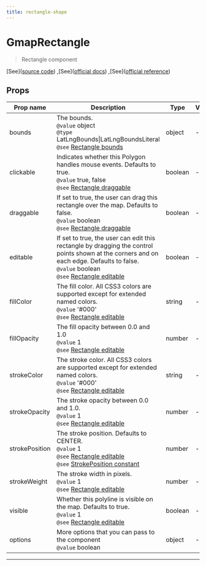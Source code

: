 ```yaml
---
title: rectangle-shape
---
```


  # GmapRectangle

  
  > Rectangle component
  
  
  
  
  
  [See]([source code](/guide/rectangle.html#source-code))
,[See]([official docs](https://developers.google.com/maps/documentation/javascript/reference/polygon?hl=es#Rectangle))
,[See]([official reference](https://developers.google.com/maps/documentation/javascript/reference/polygon?hl=es#Rectangle))

  

  
## Props

  | Prop name     | Description | Type      | Values      | Default     |
  | ------------- | ----------- | --------- | ----------- | ----------- |
  | bounds | The bounds.<br/>`@value` object<br/>`@type` LatLngBounds\|LatLngBoundsLiteral<br/>`@see` [Rectangle bounds](https://developers.google.com/maps/documentation/javascript/reference/polygon?hl=es#RectangleOptions.bounds) | object | - | undefined |
| clickable | Indicates whether this Polygon handles mouse events. Defaults to true.<br/>`@value` true, false<br/>`@see` [Rectangle draggable](https://developers.google.com/maps/documentation/javascript/reference/polygon?hl=es#RectangleOptions.clickable) | boolean | - | false |
| draggable | If set to true, the user can drag this rectangle over the map. Defaults to false.<br/>`@value` boolean<br/>`@see` [Rectangle draggable](https://developers.google.com/maps/documentation/javascript/reference/polygon?hl=es#RectangleOptions.draggable) | boolean | - | false |
| editable | If set to true, the user can edit this rectangle by dragging the control points shown at the corners and on each edge. Defaults to false.<br/>`@value` boolean<br/>`@see` [Rectangle editable](https://developers.google.com/maps/documentation/javascript/reference/polygon?hl=es#RectangleOptions.editable) | boolean | - | false |
| fillColor | The fill color. All CSS3 colors are supported except for extended named colors.<br/>`@value` '#000'<br/>`@see` [Rectangle editable](https://developers.google.com/maps/documentation/javascript/reference/polygon?hl=es#RectangleOptions.fillColor) | string | - | '' |
| fillOpacity | The fill opacity between 0.0 and 1.0<br/>`@value` 1<br/>`@see` [Rectangle editable](https://developers.google.com/maps/documentation/javascript/reference/polygon?hl=es#RectangleOptions.fillOpacity) | number | - | 1 |
| strokeColor | The stroke color. All CSS3 colors are supported except for extended named colors.<br/>`@value` '#000'<br/>`@see` [Rectangle editable](https://developers.google.com/maps/documentation/javascript/reference/polygon?hl=es#RectangleOptions.strokeColor) | string | - | '' |
| strokeOpacity | The stroke opacity between 0.0 and 1.0.<br/>`@value` 1<br/>`@see` [Rectangle editable](https://developers.google.com/maps/documentation/javascript/reference/polygon?hl=es#RectangleOptions.strokeOpacity) | number | - | 1 |
| strokePosition | The stroke position. Defaults to CENTER.<br/>`@value` 1<br/>`@see` [Rectangle editable](https://developers.google.com/maps/documentation/javascript/reference/polygon?hl=es#RectangleOptions.strokePosition)<br/>`@see` [StrokePosition constant](https://developers.google.com/maps/documentation/javascript/reference/polygon?hl=es#StrokePosition) | number | - | 0 |
| strokeWeight | The stroke width in pixels.<br/>`@value` 1<br/>`@see` [Rectangle editable](https://developers.google.com/maps/documentation/javascript/reference/polygon?hl=es#RectangleOptions.strokeWeight) | number | - | 1 |
| visible | Whether this polyline is visible on the map. Defaults to true.<br/>`@value` 1<br/>`@see` [Rectangle editable](https://developers.google.com/maps/documentation/javascript/reference/polygon?hl=es#RectangleOptions.visible) | boolean | - | true |
| options | More options that you can pass to the component<br/>`@value` boolean | object | - | undefined |

  
  
  
  
  ---


  
  
